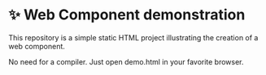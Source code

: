 # ✨ Web Component demonstration

This repository is a simple static HTML project illustrating the creation of a web component.

No need for a compiler. Just open demo.html in your favorite browser.
